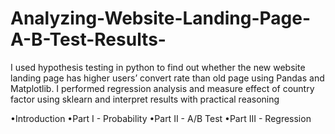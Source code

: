 # Analyzing-Website-Landing-Page-A-B-Test-Results-
I used hypothesis testing in python to find out whether the new website landing page has higher users’ convert rate than old page using Pandas and Matplotlib. 
I performed regression analysis and measure effect of country factor using sklearn and interpret results with practical reasoning

•Introduction
•Part I - Probability
•Part II - A/B Test
•Part III - Regression

